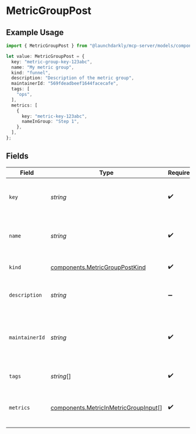 # MetricGroupPost

## Example Usage

```typescript
import { MetricGroupPost } from "@launchdarkly/mcp-server/models/components";

let value: MetricGroupPost = {
  key: "metric-group-key-123abc",
  name: "My metric group",
  kind: "funnel",
  description: "Description of the metric group",
  maintainerId: "569fdeadbeef1644facecafe",
  tags: [
    "ops",
  ],
  metrics: [
    {
      key: "metric-key-123abc",
      nameInGroup: "Step 1",
    },
  ],
};
```

## Fields

| Field                                                                                        | Type                                                                                         | Required                                                                                     | Description                                                                                  | Example                                                                                      |
| -------------------------------------------------------------------------------------------- | -------------------------------------------------------------------------------------------- | -------------------------------------------------------------------------------------------- | -------------------------------------------------------------------------------------------- | -------------------------------------------------------------------------------------------- |
| `key`                                                                                        | *string*                                                                                     | :heavy_check_mark:                                                                           | A unique key to reference the metric group                                                   | metric-group-key-123abc                                                                      |
| `name`                                                                                       | *string*                                                                                     | :heavy_check_mark:                                                                           | A human-friendly name for the metric group                                                   | My metric group                                                                              |
| `kind`                                                                                       | [components.MetricGroupPostKind](../../models/components/metricgrouppostkind.md)             | :heavy_check_mark:                                                                           | The type of the metric group                                                                 | funnel                                                                                       |
| `description`                                                                                | *string*                                                                                     | :heavy_minus_sign:                                                                           | Description of the metric group                                                              | Description of the metric group                                                              |
| `maintainerId`                                                                               | *string*                                                                                     | :heavy_check_mark:                                                                           | The ID of the member who maintains this metric group                                         | 569fdeadbeef1644facecafe                                                                     |
| `tags`                                                                                       | *string*[]                                                                                   | :heavy_check_mark:                                                                           | Tags for the metric group                                                                    | [<br/>"ops"<br/>]                                                                            |
| `metrics`                                                                                    | [components.MetricInMetricGroupInput](../../models/components/metricinmetricgroupinput.md)[] | :heavy_check_mark:                                                                           | An ordered list of the metrics in this metric group                                          |                                                                                              |